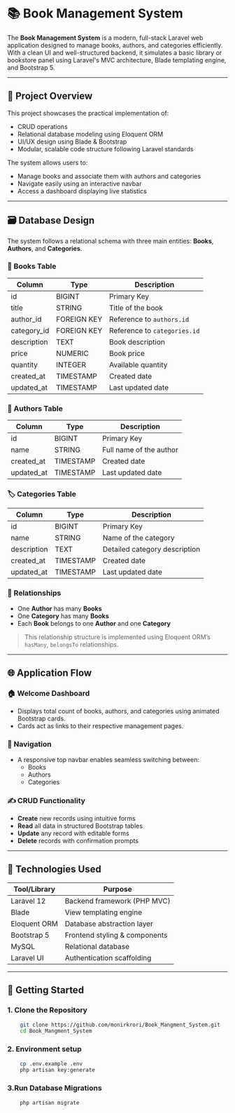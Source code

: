 # 📚 Book Management System

The **Book Management System** is a modern, full-stack Laravel web application designed to manage books, authors, and categories efficiently. With a clean UI and well-structured backend, it simulates a basic library or bookstore panel using Laravel's MVC architecture, Blade templating engine, and Bootstrap 5.

---

## 🧠 Project Overview

This project showcases the practical implementation of:

- CRUD operations
- Relational database modeling using Eloquent ORM
- UI/UX design using Blade & Bootstrap
- Modular, scalable code structure following Laravel standards

The system allows users to:
- Manage books and associate them with authors and categories
- Navigate easily using an interactive navbar
- Access a dashboard displaying live statistics

---

## 🗃️ Database Design

The system follows a relational schema with three main entities: **Books**, **Authors**, and **Categories**.

### 📘 Books Table
| Column      | Type        | Description                        |
|-------------|-------------|------------------------------------|
| id          | BIGINT      | Primary Key                        |
| title       | STRING      | Title of the book                  |
| author_id   | FOREIGN KEY | Reference to `authors.id`          |
| category_id | FOREIGN KEY | Reference to `categories.id`       |
| description | TEXT        | Book description                   |
| price       | NUMERIC     | Book price                         |
| quantity    | INTEGER     | Available quantity                 |
| created_at  | TIMESTAMP   | Created date                       |
| updated_at  | TIMESTAMP   | Last updated date                  |

### 👤 Authors Table
| Column     | Type      | Description                 |
|------------|-----------|-----------------------------|
| id         | BIGINT    | Primary Key                 |
| name       | STRING    | Full name of the author     |
| created_at | TIMESTAMP | Created date                |
| updated_at | TIMESTAMP | Last updated date           |

### 🏷️ Categories Table
| Column      | Type      | Description                  |
|-------------|-----------|------------------------------|
| id          | BIGINT    | Primary Key                  |
| name        | STRING    | Name of the category         |
| description | TEXT      | Detailed category description|
| created_at  | TIMESTAMP | Created date                 |
| updated_at  | TIMESTAMP | Last updated date            |

### 🔗 Relationships

- One **Author** has many **Books**
- One **Category** has many **Books**
- Each **Book** belongs to one **Author** and one **Category**

> This relationship structure is implemented using Eloquent ORM’s `hasMany`, `belongsTo` relationships.

---

## 🌐 Application Flow

### 🏠 Welcome Dashboard
- Displays total count of books, authors, and categories using animated Bootstrap cards.
- Cards act as links to their respective management pages.

### 🔀 Navigation
- A responsive top navbar enables seamless switching between:
    - Books
    - Authors
    - Categories

### ✍️ CRUD Functionality
- **Create** new records using intuitive forms
- **Read** all data in structured Bootstrap tables
- **Update** any record with editable forms
- **Delete** records with confirmation prompts

---

## 🧰 Technologies Used

| Tool/Library     | Purpose                            |
|------------------|------------------------------------|
| Laravel 12       | Backend framework (PHP MVC)        |
| Blade            | View templating engine             |
| Eloquent ORM     | Database abstraction layer         |
| Bootstrap 5      | Frontend styling & components      |
| MySQL            | Relational database                |
| Laravel UI       | Authentication scaffolding         |

---

## 🚀 Getting Started

### 1. Clone the Repository
```bash
    git clone https://github.com/monirkrori/Book_Mangment_System.git
    cd Book_Mangment_System
```
### 2. Environment setup 

```bash
    cp .env.example .env
    php artisan key:generate
```

### 3.Run Database Migrations

```bash
    php artisan migrate 
```






